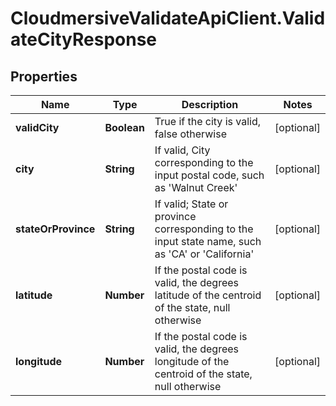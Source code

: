 # CloudmersiveValidateApiClient.ValidateCityResponse

## Properties
Name | Type | Description | Notes
------------ | ------------- | ------------- | -------------
**validCity** | **Boolean** | True if the city is valid, false otherwise | [optional] 
**city** | **String** | If valid, City corresponding to the input postal code, such as &#39;Walnut Creek&#39; | [optional] 
**stateOrProvince** | **String** | If valid; State or province corresponding to the input state name, such as &#39;CA&#39; or &#39;California&#39; | [optional] 
**latitude** | **Number** | If the postal code is valid, the degrees latitude of the centroid of the state, null otherwise | [optional] 
**longitude** | **Number** | If the postal code is valid, the degrees longitude of the centroid of the state, null otherwise | [optional] 


